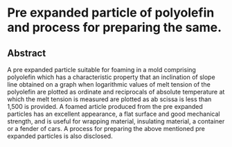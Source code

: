 # Pre expanded particle of polyolefin and process for preparing the same.

## Abstract
A pre expanded particle suitable for foaming in a mold comprising polyolefin which has a characteristic property that an inclination of slope line obtained on a graph when logarithmic values of melt tension of the polyolefin are plotted as ordinate and reciprocals of absolute temperature at which the melt tension is measured are plotted as ab scissa is less than 1,500 is provided. A foamed article produced from the pre expanded particles has an excellent appearance, a flat surface and good mechanical strength, and is useful for wrapping material, insulating material, a container or a fender of cars. A process for preparing the above mentioned pre expanded particles is also disclosed.